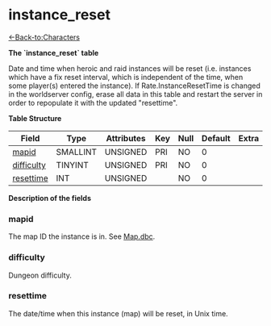 # instance\_reset

[<-Back-to:Characters](database-characters)

**The \`instance\_reset\` table**

Date and time when heroic and raid instances will be reset (i.e. instances which have a fix reset interval, which is independent of the time, when some player(s) entered the instance). If Rate.InstanceResetTime is changed in the worldserver config, erase all data in this table and restart the server in order to repopulate it with the updated "resettime".

**Table Structure**

| Field           | Type     | Attributes | Key | Null | Default | Extra | Comment |
| --------------- | -------- | ---------- | --- | ---- | ------- | ----- | ------- |
| [mapid][1]      | SMALLINT | UNSIGNED   | PRI | NO   | 0       |       |         |
| [difficulty][2] | TINYINT  | UNSIGNED   | PRI | NO   | 0       |       |         |
| [resettime][3]  | INT      | UNSIGNED   |     | NO   | 0       |       |         |

[1]: #mapid
[2]: #difficulty
[3]: #resettime

**Description of the fields**

### mapid

The map ID the instance is in. See [Map.dbc](map).

### difficulty

Dungeon difficulty.

### resettime

The date/time when this instance (map) will be reset, in Unix time.
